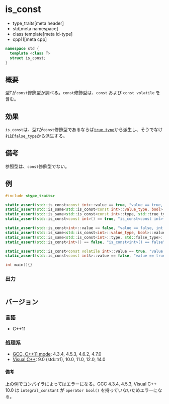 # is_const
* type_traits[meta header]
* std[meta namespace]
* class template[meta id-type]
* cpp11[meta cpp]

```cpp
namespace std {
  template <class T>
  struct is_const;
}
```

## 概要
型`T`が`const`修飾型か調べる。`const`修飾型は、`const` および `const volatile` を含む。


## 効果
`is_const`は、型`T`が`const`修飾型であるならば[`true_type`](true_type.md)から派生し、そうでなければ[`false_type`](false_type.md)から派生する。


## 備考
参照型は、`const`修飾型でない。


## 例
```cpp
#include <type_traits>

static_assert(std::is_const<const int>::value == true, "value == true, const int is const-qualified");
static_assert(std::is_same<std::is_const<const int>::value_type, bool>::value, "value_type == bool");
static_assert(std::is_same<std::is_const<const int>::type, std::true_type>::value, "type == true_type");
static_assert(std::is_const<const int>() == true, "is_const<const int>() == true");

static_assert(std::is_const<int>::value == false, "value == false, int is not const-qualified");
static_assert(std::is_same<std::is_const<int>::value_type, bool>::value, "value_type == bool");
static_assert(std::is_same<std::is_const<int>::type, std::false_type>::value, "type == false_type");
static_assert(std::is_const<int>() == false, "is_const<int>() == false");

static_assert(std::is_const<const volatile int>::value == true, "value == true, const volatile int is const-qualified");
static_assert(std::is_const<const int&>::value == false, "value == true, const int& is not const-qualified");

int main(){}
```

### 出力
```
```

## バージョン
### 言語
- C++11

### 処理系
- [GCC, C++11 mode](/implementation.md#gcc): 4.3.4, 4.5.3, 4.6.2, 4.7.0
- [Visual C++](/implementation.md#visual_cpp): 9.0 (std::tr1), 10.0, 11.0, 12.0, 14.0

#### 備考
上の例でコンパイラによってはエラーになる。GCC 4.3.4, 4.5.3, Visual C++ 10.0 は `integral_constant` が `operator bool()` を持っていないためエラーになる。


